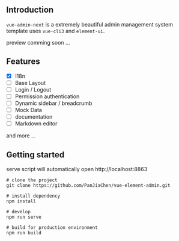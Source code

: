 ## Introduction

`vue-admin-next` is a extremely beautiful admin management system template uses `vue-cli3` and `element-ui`. 

preview comming soon ...

## Features

- [x] I18n
- [ ] Base Layout
- [ ] Login / Logout
- [ ] Permission authentication
- [ ] Dynamic sidebar / breadcrumb
- [ ] Mock Data
- [ ] documentation
- [ ] Markdown editor

and more ...

## Getting started

serve script will automatically open http://localhost:8863

```
# clone the project
git clone https://github.com/PanJiaChen/vue-element-admin.git

# install dependency
npm install

# develop
npm run serve 

# build for production environment
npm run build
```
